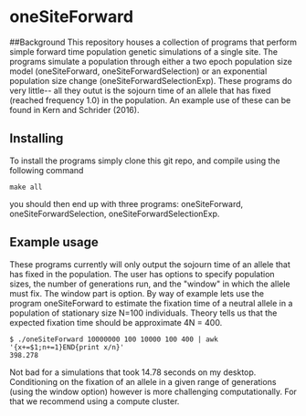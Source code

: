# oneSiteForward

##Background
This repository houses a collection of programs that perform simple forward time population genetic simulations of a single site.
The programs simulate a population through either a two epoch population size model (oneSiteForward, oneSiteForwardSelection) or an exponential population size change (oneSiteForwardSelectionExp). These programs do very little-- all they outut is the sojourn time of an allele that has fixed (reached frequency 1.0) in the population. An example use of these can be found in Kern and Schrider (2016).

## Installing
To install the programs simply clone this git repo, and compile using the following command

```
make all
```
you should then end up with three programs: oneSiteForward, oneSiteForwardSelection, oneSiteForwardSelectionExp.

## Example usage
These programs currently will only output the sojourn time of an allele that has fixed in the population. The user has options to specify population sizes, the number of generations run, and the "window" in which the allele must fix. The window part is option. By way of example lets use the program oneSiteForward to estimate the fixation time of a neutral allele in a population of stationary size N=100 individuals. Theory tells us that the expected fixation time should be approximate 4N = 400.

```
$ ./oneSiteForward 10000000 100 10000 100 400 | awk '{x+=$1;n+=1}END{print x/n}'
398.278
```
Not bad for a simulations that took 14.78 seconds on my desktop. Conditioning on the fixation of an allele in a given range of generations (using the window option) however is more challenging computationally. For that we recommend using a compute cluster.

